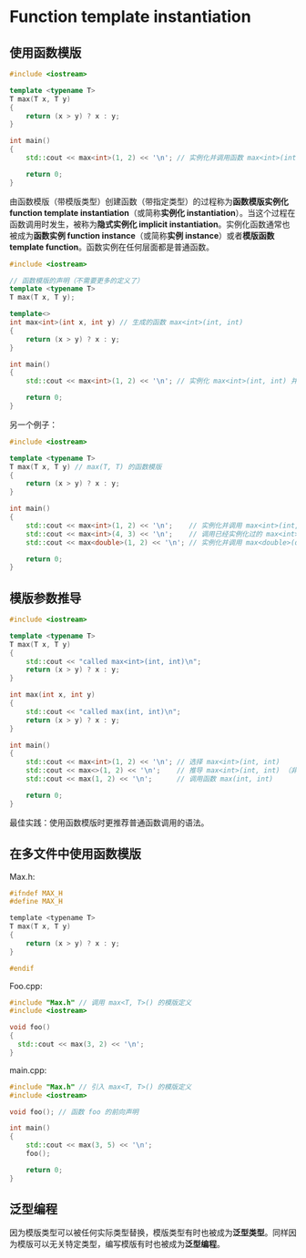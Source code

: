 # Function template instantiation

## 使用函数模版

```cpp
#include <iostream>

template <typename T>
T max(T x, T y)
{
    return (x > y) ? x : y;
}

int main()
{
    std::cout << max<int>(1, 2) << '\n'; // 实例化并调用函数 max<int>(int, int)

    return 0;
}
```

由函数模版（带模版类型）创建函数（带指定类型）的过程称为**函数模版实例化 function template instantiation**（或简称**实例化 instantiation**）。当这个过程在函数调用时发生，被称为**隐式实例化 implicit instantiation**。实例化函数通常也被成为**函数实例 function instance**（或简称**实例 instance**）或者**模版函数 template function**。函数实例在任何层面都是普通函数。

```cpp
#include <iostream>

// 函数模版的声明（不需要更多的定义了）
template <typename T>
T max(T x, T y);

template<>
int max<int>(int x, int y) // 生成的函数 max<int>(int, int)
{
    return (x > y) ? x : y;
}

int main()
{
    std::cout << max<int>(1, 2) << '\n'; // 实例化 max<int>(int, int) 并调用

    return 0;
}
```

另一个例子：

```cpp
#include <iostream>

template <typename T>
T max(T x, T y) // max(T, T) 的函数模版
{
    return (x > y) ? x : y;
}

int main()
{
    std::cout << max<int>(1, 2) << '\n';    // 实例化并调用 max<int>(int, int)
    std::cout << max<int>(4, 3) << '\n';    // 调用已经实例化过的 max<int>(int, int)
    std::cout << max<double>(1, 2) << '\n'; // 实例化并调用 max<double>(double, double)

    return 0;
}
```

## 模版参数推导

```cpp
#include <iostream>

template <typename T>
T max(T x, T y)
{
    std::cout << "called max<int>(int, int)\n";
    return (x > y) ? x : y;
}

int max(int x, int y)
{
    std::cout << "called max(int, int)\n";
    return (x > y) ? x : y;
}

int main()
{
    std::cout << max<int>(1, 2) << '\n'; // 选择 max<int>(int, int)
    std::cout << max<>(1, 2) << '\n';    // 推导 max<int>(int, int) （非模版函数不被考虑）
    std::cout << max(1, 2) << '\n';      // 调用函数 max(int, int)

    return 0;
}
```

最佳实践：使用函数模版时更推荐普通函数调用的语法。

## 在多文件中使用函数模版

Max.h:

```h
#ifndef MAX_H
#define MAX_H

template <typename T>
T max(T x, T y)
{
    return (x > y) ? x : y;
}

#endif
```

Foo.cpp:

```cpp
#include "Max.h" // 调用 max<T, T>() 的模版定义
#include <iostream>

void foo()
{
  std::cout << max(3, 2) << '\n';
}
```

main.cpp:

```cpp
#include "Max.h" // 引入 max<T, T>() 的模版定义
#include <iostream>

void foo(); // 函数 foo 的前向声明

int main()
{
    std::cout << max(3, 5) << '\n';
    foo();

    return 0;
}
```

## 泛型编程

因为模版类型可以被任何实际类型替换，模版类型有时也被成为**泛型类型**。同样因为模版可以无关特定类型，编写模版有时也被成为**泛型编程**。
